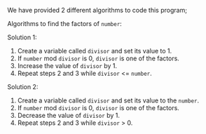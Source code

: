 We have provided 2 different algorithms to code this program;

Algorithms to find the factors of `number`:

Solution 1:

1. Create a variable called `divisor` and set its value to 1.
2. If `number` mod `divisor` is 0, `divisor` is one of the factors.
3. Increase the value of `divisor` by 1.
4. Repeat steps 2 and 3 while `divisor` <= `number`.

Solution 2:

1. Create a variable called `divisor` and set its value to the `number`.
2. If `number` mod `divisor` is 0, `divisor` is one of the factors.
3. Decrease the value of `divisor` by 1.
4. Repeat steps 2 and 3 while `divisor` > 0.